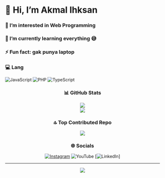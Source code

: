 
  <h1>👋 Hi, I’m Akmal Ihksan</h1>
  <h3>👀 I’m interested in Web Programming</h3>
  <h3>🌱 I’m currently learning everything 😅</h3>
  <h3>⚡ Fun fact: gak punya laptop</h3>

  ### 💻 Lang 
  ![JavaScript](https://img.shields.io/badge/javascript-%23323330.svg?style=for-the-badge&logo=javascript&logoColor=white)
  ![PHP](https://img.shields.io/badge/PHP-%23323330?style=for-the-badge&logo=php&logoColor=white)
  ![TypeScript](https://img.shields.io/badge/TypeScript-%23323330?style=for-the-badge&logo=typescript&logoColor=white)

<div align="center">
  
  ### 📊 GitHub Stats 
  ![](https://github-readme-streak-stats.herokuapp.com/?user=sancodeid&theme=dark&hide_border=true)<br/>
  ![](https://github-readme-stats.vercel.app/api/top-langs/?username=sancodeid&theme=dark&hide_border=true&include_all_commits=true&count_private=false&layout=compact)
  
  ### 🔝 Top Contributed Repo 
  ![](https://github-contributor-stats.vercel.app/api?username=sancodeid&limit=5&theme=dark&combine_all_yearly_contributions=true)
  
  ### 🌐 Socials 
  [![Instagram](https://img.shields.io/badge/Instagram-%23E4405F.svg?logo=Instagram&logoColor=white)](https://instagram.com/akmal_ihksan)
  ![YouTube](https://img.shields.io/badge/YouTube-%23FF0000.svg?logo=YouTube&logoColor=white)
  [![LinkedIn](https://img.shields.io/badge/-LinkedIn-blue?style=flat-square&logo=Linkedin&logoColor=white&link=https://www.linkedin.com/in/akmal-ihksan-7177b1304?utm_source=share&utm_campaign=share_via&utm_content=profile&utm_medium=android_app)]
  
  ---
  [![](https://visitcount.itsvg.in/api?id=sancodeid&icon=0&color=0)](https://visitcount.itsvg.in)
</div>
